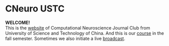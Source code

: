 # CNeuro USTC
**WELCOME!**  
This is the [website](https://cneuroustc.github.io/) of Computational Neuroscience Journal Club from University of Science and Technology of China. And this is our [course](https://github.com/Wenlab/Computation-Neuro-Course/tree/Fall2019) in the fall semester. Sometimes we also initiate a live [broadcast](https://live.bilibili.com/21409489).

